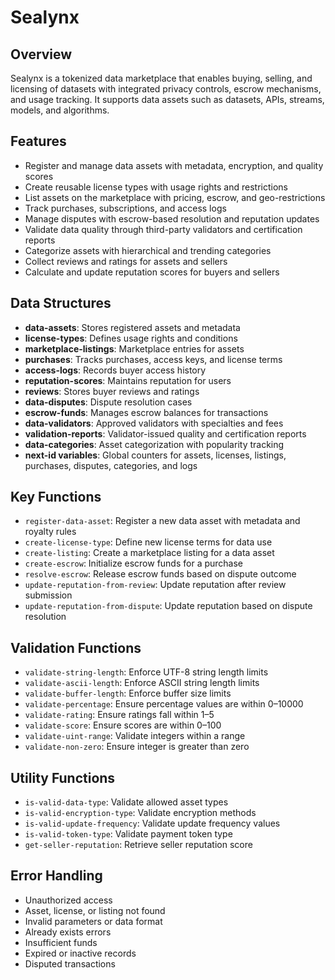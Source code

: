 # Sealynx

## Overview

Sealynx is a tokenized data marketplace that enables buying, selling, and licensing of datasets with integrated privacy controls, escrow mechanisms, and usage tracking. It supports data assets such as datasets, APIs, streams, models, and algorithms.

## Features

* Register and manage data assets with metadata, encryption, and quality scores
* Create reusable license types with usage rights and restrictions
* List assets on the marketplace with pricing, escrow, and geo-restrictions
* Track purchases, subscriptions, and access logs
* Manage disputes with escrow-based resolution and reputation updates
* Validate data quality through third-party validators and certification reports
* Categorize assets with hierarchical and trending categories
* Collect reviews and ratings for assets and sellers
* Calculate and update reputation scores for buyers and sellers

## Data Structures

* **data-assets**: Stores registered assets and metadata
* **license-types**: Defines usage rights and conditions
* **marketplace-listings**: Marketplace entries for assets
* **purchases**: Tracks purchases, access keys, and license terms
* **access-logs**: Records buyer access history
* **reputation-scores**: Maintains reputation for users
* **reviews**: Stores buyer reviews and ratings
* **data-disputes**: Dispute resolution cases
* **escrow-funds**: Manages escrow balances for transactions
* **data-validators**: Approved validators with specialties and fees
* **validation-reports**: Validator-issued quality and certification reports
* **data-categories**: Asset categorization with popularity tracking
* **next-id variables**: Global counters for assets, licenses, listings, purchases, disputes, categories, and logs

## Key Functions

* `register-data-asset`: Register a new data asset with metadata and royalty rules
* `create-license-type`: Define new license terms for data use
* `create-listing`: Create a marketplace listing for a data asset
* `create-escrow`: Initialize escrow funds for a purchase
* `resolve-escrow`: Release escrow funds based on dispute outcome
* `update-reputation-from-review`: Update reputation after review submission
* `update-reputation-from-dispute`: Update reputation based on dispute resolution

## Validation Functions

* `validate-string-length`: Enforce UTF-8 string length limits
* `validate-ascii-length`: Enforce ASCII string length limits
* `validate-buffer-length`: Enforce buffer size limits
* `validate-percentage`: Ensure percentage values are within 0–10000
* `validate-rating`: Ensure ratings fall within 1–5
* `validate-score`: Ensure scores are within 0–100
* `validate-uint-range`: Validate integers within a range
* `validate-non-zero`: Ensure integer is greater than zero

## Utility Functions

* `is-valid-data-type`: Validate allowed asset types
* `is-valid-encryption-type`: Validate encryption methods
* `is-valid-update-frequency`: Validate update frequency values
* `is-valid-token-type`: Validate payment token type
* `get-seller-reputation`: Retrieve seller reputation score

## Error Handling

* Unauthorized access
* Asset, license, or listing not found
* Invalid parameters or data format
* Already exists errors
* Insufficient funds
* Expired or inactive records
* Disputed transactions
